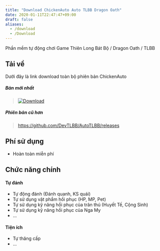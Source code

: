```yaml
---
title: "Download ChickenAuto Auto TLBB Dragon Oath"
date: 2020-01-11T22:47:47+09:00
draft: false
aliases:
  - /download
  - /Download
---
```

Phần mềm tự động chơi Game Thiên Long Bát Bộ / Dragon Oath / TLBB

## Tải về

Dưới đây là link download toàn bộ phiên bản ChickenAuto

##### Bản mới nhất

> <a href="https://github.com/DevTLBB/AutoTLBB/raw/master/ChickenAuto-new.7z" target="_blank">![Download](https://i.imgur.com/dEOGvKA.png)</a>

##### Phiên bản cũ hơn

> https://github.com/DevTLBB/AutoTLBB/releases

## Phí sử dụng

- Hoàn toàn miễn phí

## Chức năng chính

#### Tự đánh

- Tự động đánh (Đánh quanh, KS quái)
- Tự sử dụng vật phẩm hồi phục (HP, MP, Pet)
- Tự sử dụng kỹ năng hồi phục của trân thú (Huyết Tế, Cộng Sinh)
- Tự sử dụng kỹ năng hồi phục của Nga My
- ...

#### Tiện ích

- Tự thăng cấp
- ...

